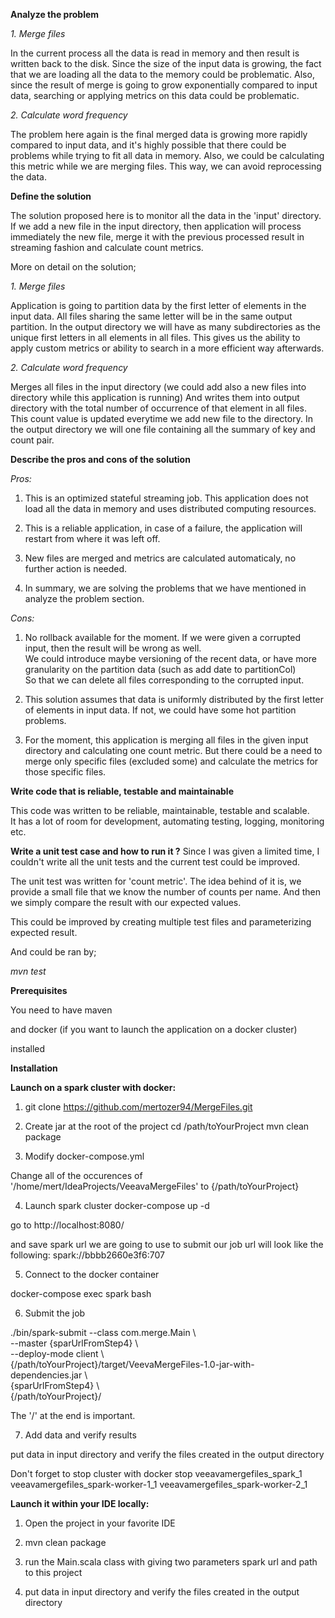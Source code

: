 **Analyze the problem**

*1. Merge files*

In the current process all the data is read in memory and then result is written back to the disk.
Since the size of the input data is growing, the fact that we are loading all the data to the memory could be problematic.
Also, since the result of merge is going to grow exponentially compared to input data, searching or applying metrics on this data could be problematic.


*2.  Calculate word frequency*

The problem here again is the final merged data is growing more rapidly compared to input data, and it's highly possible that there could be
problems while trying to fit all data in memory. Also, we could be calculating this metric while we are merging files. This way, we can avoid
reprocessing the data.


**Define the solution**

The solution proposed here is to monitor all the data in the 'input' directory. If we add a new file in the input directory, then
application will process immediately the new file, merge it with the previous processed result in streaming fashion and calculate count metrics.


More on detail on the solution;

*1. Merge files*

Application is going to partition data by the first letter of elements in the input data. All files sharing the same letter will be in the same output
partition. In the output directory we will have as many subdirectories as the unique first letters in all elements in all files.
This gives us the ability to apply custom metrics or ability to search in a more efficient way afterwards.



*2.  Calculate word frequency*

Merges all files in the input directory (we could add also a new files into directory while this application is running)
And writes them into output directory with the total number of occurrence of that element in all files.  
This count value is updated everytime we add new file to the directory.
In the output directory we will one file containing all the summary of key and count pair.


**Describe the pros and cons of the solution**

*Pros:*

1. This is an optimized stateful streaming job. This application does not load all the data in memory and uses distributed computing resources.

2. This is a reliable application, in case of a failure, the application will restart from where it was left off.

3. New files are merged and metrics are calculated automaticaly, no further action is needed.

4. In summary, we are solving the problems that we have mentioned in analyze the problem section.

*Cons:*

1. No rollback available for the moment. If we were given a corrupted input, then the result will be wrong as well.  
We could introduce maybe versioning of the recent data, or have more granularity on the partition data (such as add date to partitionCol)  
So that we can delete all files corresponding to the corrupted input.

2. This solution assumes that data is uniformly distributed by the first letter of elements in input data. If not, we could have some hot partition problems.

3. For the moment, this application is merging all files in the given input directory and calculating one count metric.
But there could be a need to merge only specific files (excluded some) and calculate the metrics for those specific files.


**Write code that is reliable, testable and maintainable**

This code was written to be reliable, maintainable, testable and scalable.  
It has a lot of room for development, automating testing, logging, monitoring etc.


**Write a unit test case and how to run it ?**
Since I was given a limited time, I couldn't write all the unit tests and the current test could be improved.

The unit test was written for 'count metric'. The idea behind of it is, we provide a small file that we know the number of counts per name.
And then we simply compare the result with our expected values.

This could be improved by creating multiple test files and parameterizing expected result.

And could be ran by;

*mvn test*


**Prerequisites**

You need to have maven

and docker (if you want to launch the application on a docker cluster)

installed

**Installation**


**Launch on a spark cluster with docker:**


1. git clone https://github.com/mertozer94/MergeFiles.git

2. Create jar at the root of the project
cd /path/toYourProject
mvn clean package

3. Modify docker-compose.yml

Change all of the occurences of '/home/mert/IdeaProjects/VeeavaMergeFiles' to {/path/toYourProject}

4. Launch spark cluster
docker-compose up -d

go to http://localhost:8080/

and save spark url we are going to use to submit our job
url will look like the following: spark://bbbb2660e3f6:707

5. Connect to the docker container

docker-compose exec spark bash

6. Submit the job

./bin/spark-submit --class com.merge.Main \  
--master {sparUrlFromStep4} \  
--deploy-mode client \  
{/path/toYourProject}/target/VeevaMergeFiles-1.0-jar-with-dependencies.jar \  
{sparUrlFromStep4} \  
{/path/toYourProject}/

The '/' at the end is important.

7.  Add data and verify results

put data in input directory and verify the files created in the output directory


Don't forget to stop cluster with
docker stop veeavamergefiles_spark_1 veeavamergefiles_spark-worker-1_1 veeavamergefiles_spark-worker-2_1

**Launch it within your IDE locally:**

1. Open the project in your favorite IDE

2. mvn clean package

3. run the Main.scala class with giving two parameters spark url and path to this project

4. put data in input directory and verify the files created in the output directory


